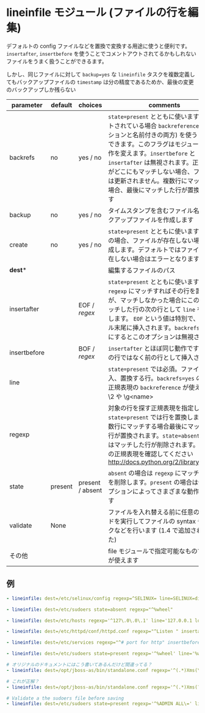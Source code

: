 # lineinfile モジュール (ファイルの行を編集)

デフォルトの config ファイルなどを置換で変換する用途に使うと便利です。 `insertafter`, `insertbefore` を使うことでコメントアウトされてるかもしれないファイルをうまく扱うことができるます。

しかし、同じファイルに対して `backup=yes` な `lineinfile` タスクを複数定義してもバックアップファイルの `timestamp` は分の精度であるためか、最後の変更のバックアップしか残らない

parameter | default | choices | comments
----------|---------|---------|---------
backrefs | no | yes / no | `state=present` とともに使います。 セットされている場合 `backreferences` (ポジションと名前付きの両方) を使うことができます。このフラグはモジュールの動作を変えます。`insertbefore` と `insertafter` は無視されます。正規表現がどこにもマッチしない場合、ファイルは更新されません。複数行にマッチした場合、最後にマッチした行が置換されます
backup | no | yes / no | タイムスタンプを含むファイル名でバックアップファイルを作成します
create | no | yes / no | `state=present` とともに使います。`yes` の場合、ファイルが存在しない場合に作成します。デフォルトではファイルが存在しない場合はエラーとなります
**dest*** | | | 編集するファイルのパス
insertafter | | EOF / *regex* | `state=present` とともに使います。 `regexp` にマッチすればその行を置換するが、マッチしなかった場合にこの値にマッチした行の次の行として `line` を挿入します。 `EOF` という値は特別で、ファイル末尾に挿入されます。`backrefs` を有効にするとこのオプションは無視されます
insertbefore | | BOF / *regex* | `insertafter` とほぼ同じ動作ですが、次の行ではなく前の行として挿入されます
line | | | `state=present` では必須。ファイルに挿入、置換する行。`backrefs=yes` の場合、正規表現の `backreference` が使える。\1, \2 や \g&lt;name&gt;
regexp | | | 対象の行を探す正規表現を指定します。`state=present` では行を置換します。複数行にマッチする場合最後にマッチした行が置換されます。`state=absent` の場合はマッチした行が削除されます。Python の正規表現を確認してください http://docs.python.org/2/library/re.html
state | present | present / absent | `absent` の場合は `regexp` にマッチする行を削除します。`present` の場合は他のオプションによってさまざまな動作をします
validate | None | | ファイルを入れ替える前に任意のコマンドを実行してファイルの syntax チェックなどを行います (1.4 で追加されました)
その他 | | | file モジュールで指定可能なものすべてが使えます

## 例

```yml
- lineinfile: dest=/etc/selinux/config regexp=^SELINUX= line=SELINUX=disabled

- lineinfile: dest=/etc/sudoers state=absent regexp="^%wheel"

- lineinfile: dest=/etc/hosts regexp='^127\.0\.0\.1' line='127.0.0.1 localhost' owner=root group=root mode=0644

- lineinfile: dest=/etc/httpd/conf/httpd.conf regexp="^Listen " insertafter="^#Listen " line="Listen 8080"

- lineinfile: dest=/etc/services regexp="^# port for http" insertbefore="^www.*80/tcp" line="# port for http by default"

- lineinfile: dest=/etc/sudoers state=present regexp='^%wheel' line='%wheel ALL=(ALL) NOPASSWD: ALL'

# オリジナルのドキュメントにはこう書いてあるんだけど間違ってる？
- lineinfile: dest=/opt/jboss-as/bin/standalone.conf regexp='^(.*)Xms(\d+)m(.*)$' line='\1Xms${xms}m\3' backrefs=yes

# これが正解？
- lineinfile: dest=/opt/jboss-as/bin/standalone.conf regexp='^(.*)Xms(?P<xms>\d+)m(.*)$' line='\1Xms\g<xms>m\3' backrefs=yes

# Validate a the sudoers file before saving
- lineinfile: dest=/etc/sudoers state=present regexp='^%ADMIN ALL\=' line='%ADMIN ALL=(ALL) NOPASSWD:ALL' validate='visudo -cf %s'
```
